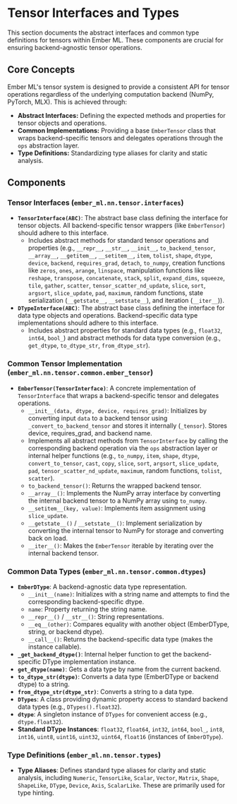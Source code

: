 # Tensor Interfaces and Types

This section documents the abstract interfaces and common type definitions for tensors within Ember ML. These components are crucial for ensuring backend-agnostic tensor operations.

## Core Concepts

Ember ML's tensor system is designed to provide a consistent API for tensor operations regardless of the underlying computation backend (NumPy, PyTorch, MLX). This is achieved through:

*   **Abstract Interfaces:** Defining the expected methods and properties for tensor objects and operations.
*   **Common Implementations:** Providing a base `EmberTensor` class that wraps backend-specific tensors and delegates operations through the `ops` abstraction layer.
*   **Type Definitions:** Standardizing type aliases for clarity and static analysis.

## Components

### Tensor Interfaces (`ember_ml.nn.tensor.interfaces`)

*   **`TensorInterface(ABC)`**: The abstract base class defining the interface for tensor objects. All backend-specific tensor wrappers (like `EmberTensor`) should adhere to this interface.
    *   Includes abstract methods for standard tensor operations and properties (e.g., `__repr__`, `__str__`, `__init__`, `to_backend_tensor`, `__array__`, `__getitem__`, `__setitem__`, `item`, `tolist`, `shape`, `dtype`, `device`, `backend`, `requires_grad`, `detach`, `to_numpy`, creation functions like `zeros`, `ones`, `arange`, `linspace`, manipulation functions like `reshape`, `transpose`, `concatenate`, `stack`, `split`, `expand_dims`, `squeeze`, `tile`, `gather`, `scatter`, `tensor_scatter_nd_update`, `slice`, `sort`, `argsort`, `slice_update`, `pad`, `maximum`, random functions, state serialization (`__getstate__`, `__setstate__`), and iteration (`__iter__`)).
*   **`DTypeInterface(ABC)`**: The abstract base class defining the interface for data type objects and operations. Backend-specific data type implementations should adhere to this interface.
    *   Includes abstract properties for standard data types (e.g., `float32`, `int64`, `bool_`) and abstract methods for data type conversion (e.g., `get_dtype`, `to_dtype_str`, `from_dtype_str`).

### Common Tensor Implementation (`ember_ml.nn.tensor.common.ember_tensor`)

*   **`EmberTensor(TensorInterface)`**: A concrete implementation of `TensorInterface` that wraps a backend-specific tensor and delegates operations.
    *   `__init__(data, dtype, device, requires_grad)`: Initializes by converting input `data` to a backend tensor using `_convert_to_backend_tensor` and stores it internally (`_tensor`). Stores device, requires\_grad, and backend name.
    *   Implements all abstract methods from `TensorInterface` by calling the corresponding backend operation via the `ops` abstraction layer or internal helper functions (e.g., `to_numpy`, `item`, `shape`, `dtype`, `convert_to_tensor`, `cast`, `copy`, `slice`, `sort`, `argsort`, `slice_update`, `pad`, `tensor_scatter_nd_update`, `maximum`, random functions, `tolist`, `scatter`).
    *   `to_backend_tensor()`: Returns the wrapped backend tensor.
    *   `__array__()`: Implements the NumPy array interface by converting the internal backend tensor to a NumPy array using `to_numpy`.
    *   `__setitem__(key, value)`: Implements item assignment using `slice_update`.
    *   `__getstate__()` / `__setstate__()`: Implement serialization by converting the internal tensor to NumPy for storage and converting back on load.
    *   `__iter__()`: Makes the `EmberTensor` iterable by iterating over the internal backend tensor.

### Common Data Types (`ember_ml.nn.tensor.common.dtypes`)

*   **`EmberDType`**: A backend-agnostic data type representation.
    *   `__init__(name)`: Initializes with a string name and attempts to find the corresponding backend-specific dtype.
    *   `name`: Property returning the string name.
    *   `__repr__()` / `__str__()`: String representations.
    *   `__eq__(other)`: Compares equality with another object (EmberDType, string, or backend dtype).
    *   `__call__()`: Returns the backend-specific data type (makes the instance callable).
*   **`_get_backend_dtype()`**: Internal helper function to get the backend-specific DType implementation instance.
*   **`get_dtype(name)`**: Gets a data type by name from the current backend.
*   **`to_dtype_str(dtype)`**: Converts a data type (EmberDType or backend dtype) to a string.
*   **`from_dtype_str(dtype_str)`**: Converts a string to a data type.
*   **`DTypes`**: A class providing dynamic property access to standard backend data types (e.g., `DTypes().float32`).
*   **`dtype`**: A singleton instance of `DTypes` for convenient access (e.g., `dtype.float32`).
*   **Standard DType Instances**: `float32`, `float64`, `int32`, `int64`, `bool_`, `int8`, `int16`, `uint8`, `uint16`, `uint32`, `uint64`, `float16` (instances of `EmberDType`).

### Type Definitions (`ember_ml.nn.tensor.types`)

*   **Type Aliases**: Defines standard type aliases for clarity and static analysis, including `Numeric`, `TensorLike`, `Scalar`, `Vector`, `Matrix`, `Shape`, `ShapeLike`, `DType`, `Device`, `Axis`, `ScalarLike`. These are primarily used for type hinting.